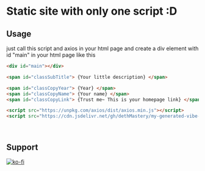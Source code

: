 # Static site with only one script :D

## Usage
just call this script and axios in your html page and create a div element with id "main" in your html page like this
<br />
```html
<div id="main"></div>

<span id="classSubTitle"> {Your little description} </span>

<span id="classCopyYear"> {Year} </span>
<span id="classCopyName"> {Your name} </span>
<span id="classCopyLink"> {Trust me~ This is your homepage link} </span>

<script src="https://unpkg.com/axios/dist/axios.min.js"></script>
<script src="https://cdn.jsdelivr.net/gh/dethMastery/my-generated-vibe-on-static-html@main/dethz.js"></script>
```
<br />

## Support
[![ko-fi](https://ko-fi.com/img/githubbutton_sm.svg)](https://ko-fi.com/B0B71V63A)